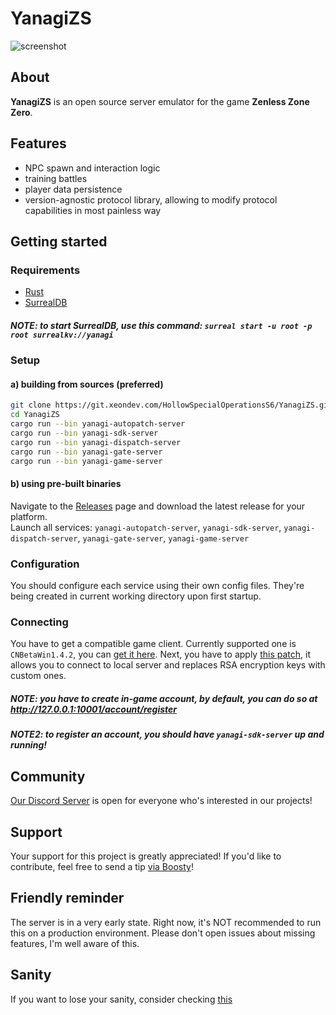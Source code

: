 # YanagiZS
![screenshot](screenshot.png)

## About
**YanagiZS** is an open source server emulator for the game **Zenless Zone Zero**.

## Features
- NPC spawn and interaction logic
- training battles
- player data persistence
- version-agnostic protocol library, allowing to modify protocol capabilities in most painless way

## Getting started
### Requirements
- [Rust](https://www.rust-lang.org/tools/install)
- [SurrealDB](https://surrealdb.com/docs/surrealdb/installation)
##### NOTE: to start SurrealDB, use this command: `surreal start -u root -p root surrealkv://yanagi`

### Setup
#### a) building from sources (preferred)
```sh
git clone https://git.xeondev.com/HollowSpecialOperationsS6/YanagiZS.git
cd YanagiZS
cargo run --bin yanagi-autopatch-server
cargo run --bin yanagi-sdk-server
cargo run --bin yanagi-dispatch-server
cargo run --bin yanagi-gate-server
cargo run --bin yanagi-game-server
```
#### b) using pre-built binaries
Navigate to the [Releases](https://git.xeondev.com/HollowSpecialOperationsS6/YanagiZS/releases) page and download the latest release for your platform.<br>
Launch all services: `yanagi-autopatch-server`, `yanagi-sdk-server`, `yanagi-dispatch-server`, `yanagi-gate-server`, `yanagi-game-server`

### Configuration
You should configure each service using their own config files. They're being created in current working directory upon first startup.

### Connecting
You have to get a compatible game client. Currently supported one is `CNBetaWin1.4.2`, you can [get it here](https://git.xeondev.com/xeon/3/raw/branch/3/ZZZ_1.4_beta_reversedrooms.torrent). Next, you have to apply [this patch](https://git.xeondev.com/HollowSpecialOperationsS6/Yanagi-Patch/releases), it allows you to connect to local server and replaces RSA encryption keys with custom ones.
##### NOTE: you have to create in-game account, by default, you can do so at http://127.0.0.1:10001/account/register
##### NOTE2: to register an account, you should have `yanagi-sdk-server` up and running!

## Community
[Our Discord Server](https://discord.gg/reversedrooms) is open for everyone who's interested in our projects!

## Support
Your support for this project is greatly appreciated! If you'd like to contribute, feel free to send a tip [via Boosty](https://boosty.to/xeondev/donate)!

## Friendly reminder
The server is in a very early state. Right now, it's NOT recommended to run this on a production environment. Please don't open issues about missing features, I'm well aware of this.

## Sanity
If you want to lose your sanity, consider checking [this](crates/qwer-rpc/src/)
